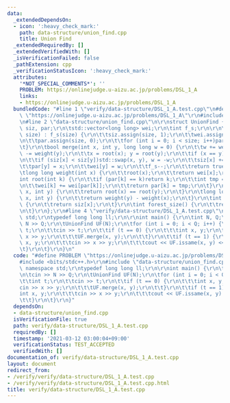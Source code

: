 ```yaml
---
data:
  _extendedDependsOn:
  - icon: ':heavy_check_mark:'
    path: data-structure/union_find.cpp
    title: Union Find
  _extendedRequiredBy: []
  _extendedVerifiedWith: []
  _isVerificationFailed: false
  _pathExtension: cpp
  _verificationStatusIcon: ':heavy_check_mark:'
  attributes:
    '*NOT_SPECIAL_COMMENTS*': ''
    PROBLEM: https://onlinejudge.u-aizu.ac.jp/problems/DSL_1_A
    links:
    - https://onlinejudge.u-aizu.ac.jp/problems/DSL_1_A
  bundledCode: "#line 1 \"verify/data-structure/DSL_1_A.test.cpp\"\n#define PROBLEM\
    \ \"https://onlinejudge.u-aizu.ac.jp/problems/DSL_1_A\"\r\n#include <bits/stdc++.h>\r\
    \n#line 2 \"data-structure/union_find.cpp\"\n\r\nstruct UnionFind {\r\n\tstd::vector<int>\
    \ siz, par;\r\n\tstd::vector<long long> wei;\r\n\tint f_s;\r\n\r\n\tUnionFind(int\
    \ size) : f_s(size) {\r\n\t\tsiz.assign(size, 1);\r\n\t\twei.assign(size, 0);\r\
    \n\t\tpar.assign(size, 0);\r\n\t\tfor (int i = 0; i < size; i++)par[i] = i;\r\n\
    \t}\r\n\tbool merge(int x, int y, long long w = 0) {\r\n\t\tw += weight(x); w\
    \ -= weight(y);\r\n\t\tx = root(x); y = root(y);\r\n\t\tif (x == y)return false;\r\
    \n\t\tif (siz[x] < siz[y])std::swap(x, y), w = -w;\r\n\t\tsiz[x] += siz[y];\r\n\
    \t\tpar[y] = x;\r\n\t\twei[y] = w;\r\n\t\tf_s--;\r\n\t\treturn true;\r\n\t}\r\n\
    \tlong long weight(int x) {\r\n\t\troot(x);\r\n\t\treturn wei[x];\r\n\t}\r\n\t\
    int root(int k) {\r\n\t\tif (par[k] == k)return k;\r\n\t\tint tmp = root(par[k]);\r\
    \n\t\twei[k] += wei[par[k]];\r\n\t\treturn par[k] = tmp;\r\n\t}\r\n\tbool issame(int\
    \ x, int y) {\r\n\t\treturn root(x) == root(y);\r\n\t}\r\n\tlong long diff(int\
    \ x, int y) {\r\n\t\treturn weight(y) - weight(x);\r\n\t}\r\n\tint size(int x)\
    \ {\r\n\t\treturn siz[x];\r\n\t}\r\n\tint forest_size() {\r\n\t\treturn f_s;\r\
    \n\t}\r\n};\r\n#line 4 \"verify/data-structure/DSL_1_A.test.cpp\"\nusing namespace\
    \ std;\r\ntypedef long long ll;\r\n\r\nint main() {\r\n\tint N, Q;\r\n\tcin >>\
    \ N >> Q;\r\n\tUnionFind UF(N);\r\n\tfor (int i = 0; i < Q; i++) {\r\n\t\tint\
    \ t;\r\n\t\tcin >> t;\r\n\t\tif (t == 0) {\r\n\t\t\tint x, y;\r\n\t\t\tcin >>\
    \ x >> y;\r\n\t\t\tUF.merge(x, y);\r\n\t\t}\r\n\t\tif (t == 1) {\r\n\t\t\tint\
    \ x, y;\r\n\t\t\tcin >> x >> y;\r\n\t\t\tcout << UF.issame(x, y) << endl;\r\n\t\
    \t}\r\n\t}\r\n}\n"
  code: "#define PROBLEM \"https://onlinejudge.u-aizu.ac.jp/problems/DSL_1_A\"\r\n\
    #include <bits/stdc++.h>\r\n#include \"data-structure/union_find.cpp\"\r\nusing\
    \ namespace std;\r\ntypedef long long ll;\r\n\r\nint main() {\r\n\tint N, Q;\r\
    \n\tcin >> N >> Q;\r\n\tUnionFind UF(N);\r\n\tfor (int i = 0; i < Q; i++) {\r\n\
    \t\tint t;\r\n\t\tcin >> t;\r\n\t\tif (t == 0) {\r\n\t\t\tint x, y;\r\n\t\t\t\
    cin >> x >> y;\r\n\t\t\tUF.merge(x, y);\r\n\t\t}\r\n\t\tif (t == 1) {\r\n\t\t\t\
    int x, y;\r\n\t\t\tcin >> x >> y;\r\n\t\t\tcout << UF.issame(x, y) << endl;\r\n\
    \t\t}\r\n\t}\r\n}"
  dependsOn:
  - data-structure/union_find.cpp
  isVerificationFile: true
  path: verify/data-structure/DSL_1_A.test.cpp
  requiredBy: []
  timestamp: '2021-03-12 03:00:04+09:00'
  verificationStatus: TEST_ACCEPTED
  verifiedWith: []
documentation_of: verify/data-structure/DSL_1_A.test.cpp
layout: document
redirect_from:
- /verify/verify/data-structure/DSL_1_A.test.cpp
- /verify/verify/data-structure/DSL_1_A.test.cpp.html
title: verify/data-structure/DSL_1_A.test.cpp
---
```

